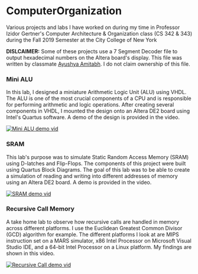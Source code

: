# ComputerOrganization
Various projects and labs I have worked on during my time in Professor Izidor Gertner's Computer Architecture &amp; Organization class (CS 342 &amp; 343) during the Fall 2019 Semester at the City College of New York

<b>DISLCAIMER:</b> Some of these projects use a 7 Segment Decoder file to output hexadecimal numbers on the Altera board's display. This file was written by classmate <a href="https://github.com/ayushyamitabh">Ayushya Amitabh</a>. I do not claim ownership of this file. 



### Mini ALU
In this lab, I designed a miniature Arithmetic Logic Unit (ALU) using VHDL. The ALU is one of the most crucial components of a CPU and is responsible for performing arithmetic and logic operations. After creating several components in VHDL, I mounted the design onto an Altera DE2 board using Intel's Quartus software. A demo of the design is provided in the video. 

[![Mini ALU demo vid](https://img.youtube.com/vi/7O1HQqM_B4Y/0.jpg)](https://youtu.be/7O1HQqM_B4Y)


### SRAM
This lab's purpose was to simulate Static Random Access Memory (SRAM) using D-latches and Flip-Flops. The components of this project were built using Quartus Block Diagrams. The goal of this lab was to be able to create a simulation of reading and writing into different addresses of memory using an Altera DE2 board. A demo is provided in the video. 

[![SRAM demo vid](https://img.youtube.com/vi/fhxdjszO8r4/0.jpg)](https://youtu.be/fhxdjszO8r4)


### Recursive Call Memory
A take home lab to observe how recursive calls are handled in memory across different platforms. I use the Euclidean Greatest Common Divisor (GCD) algorithm for example. The different platforms I look at are MIPS instruction set on a MARS simulator, x86 Intel Processor on Microsoft Visual Studio IDE, and a 64-bit Intel Processor on a Linux platform. My findings are shown in this video. 

[![Recursive Call demo vid](https://img.youtube.com/vi/W-BlNczyV30/0.jpg)](https://youtu.be/W-BlNczyV30)
